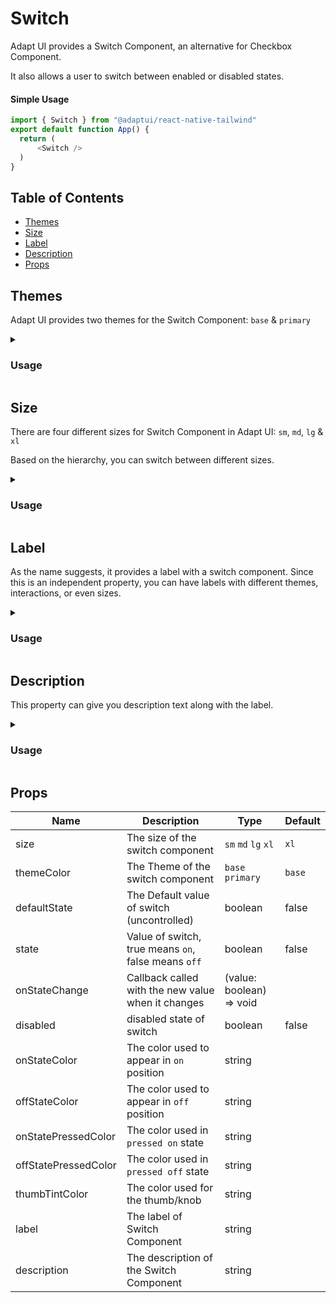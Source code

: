 # Switch

Adapt UI provides a Switch Component, an alternative for Checkbox Component.

It also allows a user to switch between enabled or disabled states.

#### Simple Usage

```js
import { Switch } from "@adaptui/react-native-tailwind"
export default function App() {
  return (
      <Switch />
  )
}
```

## Table of Contents

- [Themes](#themes)
- [Size](#size)
- [Label](#label)
- [Description](#description)
- [Props](#props)

## Themes

Adapt UI provides two themes for the Switch Component: `base` & `primary`

<details>

<summary>
  <h3>Usage</h3>
</summary>
  
```js
import { Switch, Search, Icon } from "@adaptui/react-native-tailwind"
export default function App() {
  return (
    <>
      <Box style={tailwind.style("my-2")}>
        <Switch />
      </Box>
      <Box style={tailwind.style("my-2")}>
        <Switch themeColor="primary" />
      </Box>
    </>
  )
}

```
</details>

## Size

There are four different sizes for Switch Component in Adapt UI: `sm`, `md`,
`lg` & `xl`

Based on the hierarchy, you can switch between different sizes.

<details>

<summary>
  <h3>Usage</h3>
</summary>
  
```js
import { Switch, useTheme } from "@adaptui/react-native-tailwind"

export default function App() {
  const tailwind = useTheme();
  return (
    <>
      <Box style={tailwind.style("my-2")}>
        <Switch size="sm" />
      </Box>
      <Box style={tailwind.style("my-2")}>
        <Switch size="md" />
      </Box>
      <Box style={tailwind.style("my-2")}>
        <Switch size="lg" />
      </Box>
      <Box style={tailwind.style("my-2")}>
        <Switch />
      </Box>
    </>
  )
}
```
</details>

## Label

As the name suggests, it provides a label with a switch component. Since this is an independent property, you can have labels with different themes, interactions, or even sizes.

<details>

<summary>
  <h3>Usage</h3>
</summary>
  
```js
import { Switch, useTheme } from "@adaptui/react-native-tailwind"

export default function App() {
  const tailwind = useTheme();
  return (
    <>
      <Box style={tailwind.style("my-2")}>
        <Switch label="Notify me about replies to threads" />
      </Box>
    </>
  )
}
```
</details>

## Description

This property can give you description text along with the label.

<details>

<summary>
  <h3>Usage</h3>
</summary>
  
```js
import { Switch, useTheme } from "@adaptui/react-native-tailwind"

export default function App() {
  const tailwind = useTheme();
  return (
    <>
      <Box style={tailwind.style("my-2")}>
        <Switch 
          label="Notify Weekly reports" 
          description="Status updates on projects in your portfolios" 
        />
      </Box>
    </>
  )
}
```
</details>

## Props

| Name                 | Description                                         | Type                     | Default |
|----------------------|-----------------------------------------------------|--------------------------|---------|
| size                 | The size of the switch component                    | `sm` `md` `lg` `xl`      | `xl`    |
| themeColor           | The Theme of the switch component                   | `base` `primary`         | `base`  |
| defaultState         | The Default value of switch (uncontrolled)          | boolean                  | false   |
| state                | Value of switch, true means `on`, false means `off` | boolean                  | false   |
| onStateChange        | Callback called with the new value when it changes  | (value: boolean) => void |         |
| disabled             | disabled state of switch                            | boolean                  | false   |
| onStateColor         | The color used to appear in `on` position           | string                   |         |
| offStateColor        | The color used to appear in `off` position          | string                   |         |
| onStatePressedColor  | The color used in `pressed on` state                | string                   |         |
| offStatePressedColor | The color used in `pressed off` state               | string                   |         |
| thumbTintColor       | The color used for the thumb/knob                   | string                   |         |
| label                | The label of Switch Component                       | string                   |         |
| description          | The description of the Switch Component             | string                   |         |
